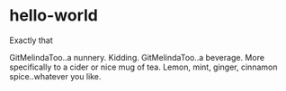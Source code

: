 # hello-world
Exactly that

GitMelindaToo..a nunnery.
Kidding.
GitMelindaToo..a beverage.
More specifically to a cider or nice mug of tea.
Lemon, mint, ginger, cinnamon spice..whatever you like.
